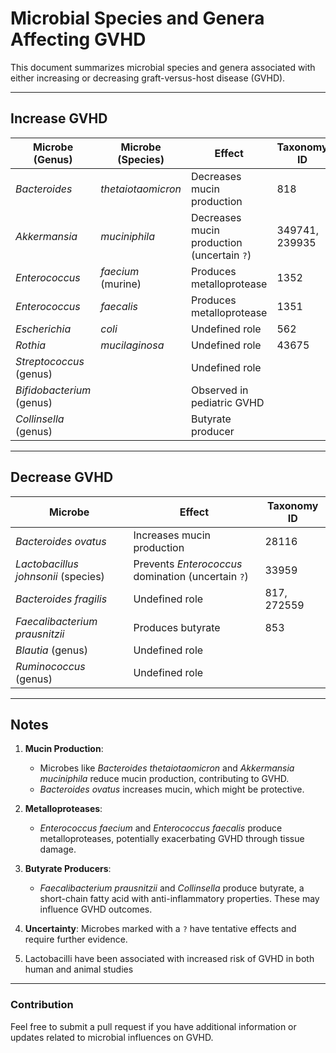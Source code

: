 # Microbial Species and Genera Affecting GVHD

This document summarizes microbial species and genera associated with either increasing or decreasing graft-versus-host disease (GVHD).

---

## Increase GVHD

| **Microbe (Genus)** | **Microbe (Species)** | **Effect** | **Taxonomy ID** |
|------------------|------------------|-----------------------------------------------|---------------------------|
| *Bacteroides* | *thetaiotaomicron*     | Decreases mucin production                    | 818 |
| *Akkermansia* | *muciniphila*          | Decreases mucin production (uncertain `?`)    | 349741, 239935 |
| *Enterococcus* | *faecium* (murine)    | Produces metalloprotease                      | 1352 |
| *Enterococcus* | *faecalis*            | Produces metalloprotease                      | 1351 |
| *Escherichia* | *coli*                 | Undefined role                                | 562 |
| *Rothia* | *mucilaginosa*              | Undefined role                                | 43675 |
| *Streptococcus* (genus) |              | Undefined role                                |
| *Bifidobacterium* (genus) |            | Observed in pediatric GVHD                    |
| *Collinsella* (genus) |                | Butyrate producer                             |

---

## Decrease GVHD

| **Microbe**                        | **Effect**                                     | **Taxonomy ID**          |
|------------------------------------|-----------------------------------------------|---------------------------|
| *Bacteroides ovatus*               | Increases mucin production                    | 28116 |
| *Lactobacillus johnsonii* (species)| Prevents *Enterococcus* domination (uncertain `?`) | 33959 |
| *Bacteroides fragilis*                | Undefined role                                | 817, 272559 |
| *Faecalibacterium prausnitzii*     | Produces butyrate                             | 853 | 
| *Blautia* (genus)                  | Undefined role                                |
| *Ruminococcus* (genus)             | Undefined role                                |

---

## Notes
1. **Mucin Production**:
   - Microbes like *Bacteroides thetaiotaomicron* and *Akkermansia muciniphila* reduce mucin production, contributing to GVHD.
   - *Bacteroides ovatus* increases mucin, which might be protective.

2. **Metalloproteases**:
   - *Enterococcus faecium* and *Enterococcus faecalis* produce metalloproteases, potentially exacerbating GVHD through tissue damage.

3. **Butyrate Producers**:
   - *Faecalibacterium prausnitzii* and *Collinsella* produce butyrate, a short-chain fatty acid with anti-inflammatory properties. These may influence GVHD outcomes.

4. **Uncertainty**: Microbes marked with a `?` have tentative effects and require further evidence.
5. Lactobacilli have been associated with increased risk of GVHD in both human and animal studies

---

### Contribution
Feel free to submit a pull request if you have additional information or updates related to microbial influences on GVHD.

